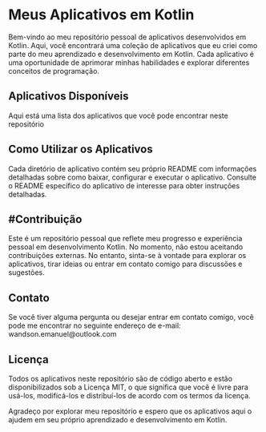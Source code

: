 <h1> Meus Aplicativos em Kotlin </h1>
Bem-vindo ao meu repositório pessoal de aplicativos desenvolvidos em Kotlin. Aqui, você encontrará uma coleção de aplicativos que eu criei como parte do meu aprendizado e desenvolvimento em Kotlin. Cada aplicativo é uma oportunidade de aprimorar minhas habilidades e explorar diferentes conceitos de programação.

<h2> Aplicativos Disponíveis </h2>
Aqui está uma lista dos aplicativos que você pode encontrar neste repositório

<h2> Como Utilizar os Aplicativos </h2>
Cada diretório de aplicativo contém seu próprio README com informações detalhadas sobre como baixar, configurar e executar o aplicativo. Consulte o README específico do aplicativo de interesse para obter instruções detalhadas.
 
<h2> #Contribuição </h2>
Este é um repositório pessoal que reflete meu progresso e experiência pessoal em desenvolvimento Kotlin. No momento, não estou aceitando contribuições externas. No entanto, sinta-se à vontade para explorar os aplicativos, tirar ideias ou entrar em contato comigo para discussões e sugestões.

<h2> Contato </h2>
Se você tiver alguma pergunta ou desejar entrar em contato comigo, você pode me encontrar no seguinte endereço de e-mail: wandson.emanuel@outlook.com

<h2> Licença </h2>
Todos os aplicativos neste repositório são de código aberto e estão disponibilizados sob a Licença MIT, o que significa que você é livre para usá-los, modificá-los e distribuí-los de acordo com os termos da licença.

Agradeço por explorar meu repositório e espero que os aplicativos aqui o ajudem em seu próprio aprendizado e desenvolvimento em Kotlin.
